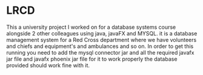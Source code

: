 # LRCD
This a university project I worked on for a database systems course alongside 2 other colleagues using java, javaFX and MYSQL. it is a database management system for a Red Cross department where we have volunteers and chiefs and equipment's and ambulances and so on.
In order to get this running you need to add the mysql connector jar and all the required javafx jar file and javafx phoenix jar file for it to work properly the database provided should work fine with it.
